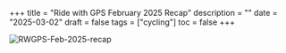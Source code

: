 +++
title = "Ride with GPS February 2025 Recap"
description = ""
date = "2025-03-02"
draft = false
tags = ["cycling"]
toc = false
+++

<img style="display:block;margin:auto" src="https://i.ibb.co/0RDGSV5Y/RWGPS-Feb-2025-recap.jpg" alt="RWGPS-Feb-2025-recap">